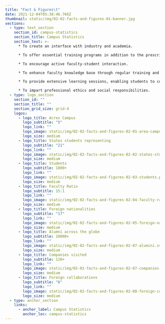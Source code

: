 ```yaml
---
title: "Fact & Figures\t"
date: 2021-12-04T05:38:46.766Z
thumbnail: static/img/02-02-facts-and-figures-01-banner.jpg
sections:
  - type: text_section
    section_id: campus-statistics
    section_title: Campus Statistics
    section_text: >-
      * To create an interface with industry and academia. 

      * To offer essential training programs in addition to the prescribed syllabus. 

      * To encourage active faculty-student interaction. 

      * To enhance faculty knowledge base through regular training and seminar participation. 

      * To provide extensive learning sessions, enabling students to compete on a global level. 

      * To impart professional ethics and social responsibilities.
  - type: logo_section
    section_id: ""
    section_title: ""
    section_grid_size: grid-4
    logos:
      - logo_title: Acres Campus
        logo_subtitle: "5"
        logo_link: ""
        logo_image: static/img/02-02-facts-and-figures-02-01-area-campus.svg
        logo_size: medium
      - logo_title: States students representing
        logo_subtitle: "21"
        logo_link: ""
        logo_image: static/img/02-02-facts-and-figures-02-02-states-students-representing.svg
        logo_size: medium
      - logo_title: Students
        logo_subtitle: 1800+
        logo_link: ""
        logo_image: static/img/02-02-facts-and-figures-02-03-students.png
        logo_size: medium
      - logo_title: Faculty Ratio
        logo_subtitle: 15:1
        logo_link: ""
        logo_image: static/img/02-02-facts-and-figures-02-04-faculty-ratio.svg
        logo_size: medium
      - logo_title: Foreign nationalities
        logo_subtitle: "17"
        logo_link: ""
        logo_image: static/img/02-02-facts-and-figures-02-05-foreign-nationalities.svg
        logo_size: medium
      - logo_title: Alumni across the globe
        logo_subtitle: 10000+
        logo_link: ""
        logo_image: static/img/02-02-facts-and-figures-02-07-alumini.svg
        logo_size: medium
      - logo_title: Companies visited
        logo_subtitle: 120+
        logo_link: ""
        logo_image: static/img/02-02-facts-and-figures-02-07-companies-visited.svg
        logo_size: medium
      - logo_title: Foreign collaborations
        logo_subtitle: "6"
        logo_link: ""
        logo_image: static/img/02-02-facts-and-figures-02-08-foreign-collaborations.svg
        logo_size: medium
  - type: anchor_section
    links:
      - anchor_label: Campus Statistics
        anchor_loc: campus-statistics
---
```

